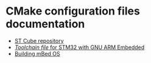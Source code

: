 # CMake configuration files documentation

- [ST Cube repository](stcube-repository.md)
- [_Toolchain file_ for STM32 with GNU ARM Embedded](stm32-gcc-toolchain.md)
- [Building mBed OS](mbed-build.md)
